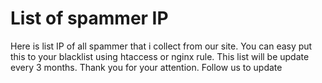 # List of spammer IP
Here is list IP of all spammer that i collect from our site. 
You can easy put this to your blacklist using htaccess or nginx rule. 
This list will be update every 3 months. 
Thank you for your attention. 
Follow us to update 
